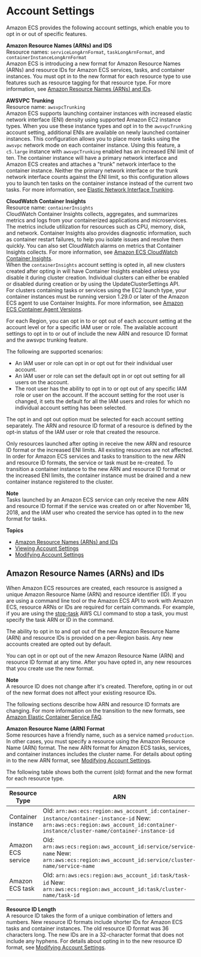 # Account Settings<a name="ecs-account-settings"></a>

Amazon ECS provides the following account settings, which enable you to opt in or out of specific features\.

**Amazon Resource Names \(ARNs\) and IDS**  
Resource names: `serviceLongArnFormat`, `taskLongArnFormat`, and `containerInstanceLongArnFormat`  
Amazon ECS is introducing a new format for Amazon Resource Names \(ARNs\) and resource IDs for Amazon ECS services, tasks, and container instances\. You must opt in to the new format for each resource type to use features such as resource tagging for that resource type\. For more information, see [Amazon Resource Names \(ARNs\) and IDs](#ecs-resource-ids)\.

**AWSVPC Trunking**  
Resource name: `awsvpcTrunking`  
Amazon ECS supports launching container instances with increased elastic network interface \(ENI\) density using supported Amazon EC2 instance types\. When you use these instance types and opt in to the `awsvpcTrunking` account setting, additional ENIs are available on newly launched container instances\. This configuration allows you to place more tasks using the `awsvpc` network mode on each container instance\. Using this feature, a `c5.large` instance with `awsvpcTrunking` enabled has an increased ENI limit of ten\. The container instance will have a primary network interface and Amazon ECS creates and attaches a "trunk" network interface to the container instance\. Neither the primary network interface or the trunk network interface counts against the ENI limit, so this configuration allows you to launch ten tasks on the container instance instead of the current two tasks\. For more information, see [Elastic Network Interface Trunking](container-instance-eni.md)\.

**CloudWatch Container Insights**  
Resource name: `containerInsights`  
CloudWatch Container Insights collects, aggregates, and summarizes metrics and logs from your containerized applications and microservices\. The metrics include utilization for resources such as CPU, memory, disk, and network\. Container Insights also provides diagnostic information, such as container restart failures, to help you isolate issues and resolve them quickly\. You can also set CloudWatch alarms on metrics that Container Insights collects\. For more information, see [Amazon ECS CloudWatch Container Insights](cloudwatch-container-insights.md)\.  
When the `containerInsights` account setting is opted in, all new clusters created after opting in will have Container Insights enabled unless you disable it during cluster creation\. Individual clusters can either be enabled or disabled during creation or by using the UpdateClusterSettings API\.  
For clusters containing tasks or services using the EC2 launch type, your container instances must be running version 1\.29\.0 or later of the Amazon ECS agent to use Container Insights\. For more information, see [Amazon ECS Container Agent Versions](ecs-agent-versions.md)\.

For each Region, you can opt in to or opt out of each account setting at the account level or for a specific IAM user or role\. The available account settings to opt in to or out of include the new ARN and resource ID format and the awsvpc trunking feature\.

The following are supported scenarios:
+ An IAM user or role can opt in or opt out for their individual user account\.
+ An IAM user or role can set the default opt in or opt out setting for all users on the account\.
+ The root user has the ability to opt in to or opt out of any specific IAM role or user on the account\. If the account setting for the root user is changed, it sets the default for all the IAM users and roles for which no individual account setting has been selected\.

The opt in and opt out option must be selected for each account setting separately\. The ARN and resource ID format of a resource is defined by the opt\-in status of the IAM user or role that created the resource\.

Only resources launched after opting in receive the new ARN and resource ID format or the increased ENI limits\. All existing resources are not affected\. In order for Amazon ECS services and tasks to transition to the new ARN and resource ID formats, the service or task must be re\-created\. To transition a container instance to the new ARN and resource ID format or the increased ENI limits, the container instance must be drained and a new container instance registered to the cluster\.

**Note**  
Tasks launched by an Amazon ECS service can only receive the new ARN and resource ID format if the service was created on or after November 16, 2018, and the IAM user who created the service has opted in to the new format for tasks\.

**Topics**
+ [Amazon Resource Names \(ARNs\) and IDs](#ecs-resource-ids)
+ [Viewing Account Settings](ecs-viewing-longer-id-settings.md)
+ [Modifying Account Settings](ecs-modifying-longer-id-settings.md)

## Amazon Resource Names \(ARNs\) and IDs<a name="ecs-resource-ids"></a>

When Amazon ECS resources are created, each resource is assigned a unique Amazon Resource Name \(ARN\) and resource identifier \(ID\)\. If you are using a command line tool or the Amazon ECS API to work with Amazon ECS, resource ARNs or IDs are required for certain commands\. For example, if you are using the [stop\-task](https://docs.aws.amazon.com/cli/latest/reference/ecs/stop-task.html) AWS CLI command to stop a task, you must specify the task ARN or ID in the command\.

The ability to opt in to and opt out of the new Amazon Resource Name \(ARN\) and resource IDs is provided on a per\-Region basis\. Any new accounts created are opted out by default\.

You can opt in or opt out of the new Amazon Resource Name \(ARN\) and resource ID format at any time\. After you have opted in, any new resources that you create use the new format\.

**Note**  
A resource ID does not change after it's created\. Therefore, opting in or out of the new format does not affect your existing resource IDs\.

 The following sections describe how ARN and resource ID formats are changing\. For more information on the transition to the new formats, see [Amazon Elastic Container Service FAQ](https://aws.amazon.com/ecs/faqs/)\.

**Amazon Resource Name \(ARN\) Format**  
Some resources have a friendly name, such as a service named `production`\. In other cases, you must specify a resource using the Amazon Resource Name \(ARN\) format\. The new ARN format for Amazon ECS tasks, services, and container instances includes the cluster name\. For details about opting in to the new ARN format, see [Modifying Account Settings](ecs-modifying-longer-id-settings.md)\.

The following table shows both the current \(old\) format and the new format for each resource type\.


|  Resource Type  |  ARN  | 
| --- | --- | 
|  Container instance  |  Old: `arn:aws:ecs:region:aws_account_id:container-instance/container-instance-id` New: `arn:aws:ecs:region:aws_account_id:container-instance/cluster-name/container-instance-id`  | 
|  Amazon ECS service  |  Old: `arn:aws:ecs:region:aws_account_id:service/service-name` New: `arn:aws:ecs:region:aws_account_id:service/cluster-name/service-name`  | 
|  Amazon ECS task  |  Old: `arn:aws:ecs:region:aws_account_id:task/task-id` New: `arn:aws:ecs:region:aws_account_id:task/cluster-name/task-id`  | 

**Resource ID Length**  
A resource ID takes the form of a unique combination of letters and numbers\. New resource ID formats include shorter IDs for Amazon ECS tasks and container instances\. The old resource ID format was 36 characters long\. The new IDs are in a 32\-character format that does not include any hyphens\. For details about opting in to the new resource ID format, see [Modifying Account Settings](ecs-modifying-longer-id-settings.md)\.